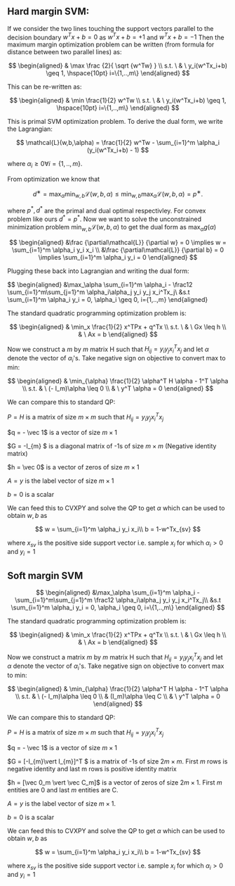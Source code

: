 
## Hard margin SVM:

If we consider the two lines touching the support vectors parallel to the decision boundary $w^Tx+b=0$ as $w^Tx+b=+1$ and $w^Tx+b=-1$ Then the maximum margin optimization problem can be written (from formula for distance between two parallel lines) as:

$$
\begin{aligned}
    & \max \frac {2}{ \sqrt {w^Tw} }
    \\ 
     s.t. \ & \ y_i(w^Tx_i+b) \geq 1, \hspace{10pt} i=\{1,..,m\}
\end{aligned}
$$

This can be re-written as:

$$
\begin{aligned}
    & \min \frac{1}{2} w^Tw
    \\ 
     s.t. \ & \ y_i(w^Tx_i+b) \geq 1, \hspace{10pt} i=\{1,..,m\}
\end{aligned}
$$

This is primal SVM optimization problem. To derive the dual form, we write the Lagrangian:

$$
\mathcal{L}(w,b,\alpha) = \frac{1}{2} w^Tw - \sum_{i=1}^m  \alpha_i (y_i(w^Tx_i+b) - 1)
$$

where $\alpha_i\geq 0 \forall i=\{1,..,m\}$. 

From optimization we know that

$$
d^∗ = \max_{\alpha} \min_{w,b}\mathcal{L}(w,b,\alpha) \leq \min_{w,b} \max_{\alpha} \mathcal{L}(w,b,\alpha) = p^∗.
$$

where $p^{*},d^{*}$ are the primal and dual optimal respectivley. For convex problem like ours $d^*=p^*$. Now we want to solve the unconstrained minimization problem
$\min_{w,b} \mathcal{L}(w,b,\alpha)$ to get the dual form as $\max_{\alpha} g(\alpha)$

$$
\begin{aligned}
&\frac {\partial\mathcal{L}} {\partial w} = 0 \implies w = \sum_{i=1}^m \alpha_i y_i x_i \\
&\frac {\partial\mathcal{L}} {\partial b} = 0 \implies \sum_{i=1}^m \alpha_i y_i = 0
\end{aligned}
$$

Plugging these back into Lagrangian and writing the dual form:

$$
\begin{aligned}
    &\max_\alpha \sum_{i=1}^m \alpha_i - \frac12 \sum_{i=1}^m\sum_{j=1}^m \alpha_i\alpha_j y_i y_j x_i^Tx_j\\ 
    &s.t \sum_{i=1}^m \alpha_i y_i = 0, \alpha_i \geq 0, i=\{1,..,m\}
\end{aligned}

The standard quadratic programming optimization problem is:

$$
\begin{aligned}
    & \min_x \frac{1}{2} x^TPx + q^Tx
    \\
     s.t. \ & \ Gx \leq h 
    \\
    & \ Ax = b
\end{aligned}
$$

Now we construct a $m$ by $m$ matrix H such that $H_{ij} = y_iy_j x_i^Tx_j$ and let $\alpha$ denote the vector of $\alpha_i$'s. Take negative sign on objective to convert max to min:

$$
\begin{aligned}
    & \min_{\alpha}  \frac{1}{2}  \alpha^T H  \alpha - 1^T \alpha
    \\
    s.t. & \ (- I_m)\alpha \leq 0 
    \\
    & \ y^T \alpha = 0 
\end{aligned}
$$

We can compare this to standard QP:

$P = H$ is a matrix of size $m \times m$ such that $H_{ij} = y_iy_j x_i^Tx_j$ 

$q = - \vec 1$ is a vector of size $m \times 1$

$G  = -I_{m} $ is a diagonal matrix of -1s of size $m \times m$ (Negative identity matrix)

$h  = \vec 0$ is a vector of zeros of size $m \times 1$ 

$A = y$ is the label vector of size $m \times 1$ 

$b = 0$ is a scalar


We can feed this to CVXPY and solve the QP to get $\alpha$ which can be used to obtain $w,b$ as

$$
w = \sum_{i=1}^m \alpha_i y_i x_i\\
b = 1-w^Tx_{sv}
$$

where $x_{sv}$ is the positive side support vector i.e. sample $x_i$ for which $\alpha_i>0$ and $y_i=1$


## Soft margin SVM

$$
\begin{aligned}
    &\max_\alpha \sum_{i=1}^m \alpha_i - \sum_{i=1}^m\sum_{j=1}^m \frac12 \alpha_i\alpha_j y_i y_j x_i^Tx_j\\ 
    &s.t \sum_{i=1}^m \alpha_i y_i = 0, \alpha_i \geq 0, i=\{1,..,m\}
\end{aligned}
$$

The standard quadratic programming optimization problem is:

$$
\begin{aligned}
    & \min_x \frac{1}{2} x^TPx + q^Tx
    \\
     s.t. \ & \ Gx \leq h 
    \\
    & \ Ax = b
\end{aligned}
$$

Now we construct a matrix $m$ by $m$ matrix H such that $H_{ij} = y_iy_j x_i^Tx_j$ and let $\alpha$ denote the vector of $\alpha_i$'s. Take negative sign on objective to convert max to min:

$$
\begin{aligned}
    & \min_{\alpha}  \frac{1}{2}  \alpha^T H  \alpha - 1^T \alpha
    \\
    s.t. & \ (- I_m)\alpha \leq 0 
    \\
    & (I_m)\alpha \leq C \\
    & \ y^T \alpha = 0 
\end{aligned}
$$

We can compare this to standard QP:

$P = H$ is a matrix of size $m \times m$ such that $H_{ij} = y_iy_j x_i^Tx_j$ 

$q = - \vec 1$ is a vector of size $m \times 1$

$G  = [-I_{m}\vert I_{m}]^T $ is a matrix of -1s of size $2m \times m$. First $m$ rows is negative identity and last m rows is positive identity matrix

$h  = [\vec 0_m \vert \vec C_m]$ is a vector of zeros of size $2m \times 1$.  First $m$ entities are 0 and last $m$ entities are C.

$A = y$ is the label vector of size $m \times 1$.

$b = 0$ is a scalar


We can feed this to CVXPY and solve the QP to get $\alpha$ which can be used to obtain $w,b$ as

$$
w = \sum_{i=1}^m \alpha_i y_i x_i\\
b = 1-w^Tx_{sv}
$$

where $x_{sv}$ is the positive side support vector i.e. sample $x_i$ for which $\alpha_i>0$ and $y_i=1$